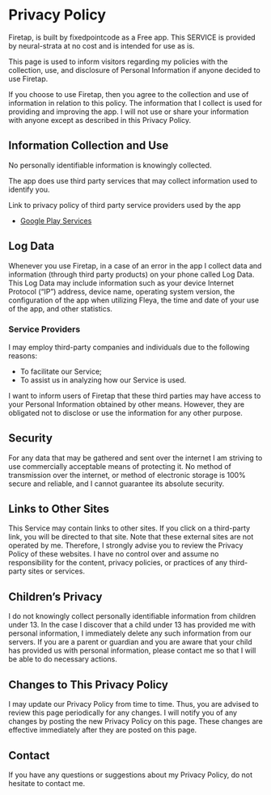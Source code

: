 # Privacy Policy

Firetap, is built by fixedpointcode as a Free app. This SERVICE is provided by neural-strata at no cost and is intended for use as is.

This page is used to inform visitors regarding my policies with the collection, use, and disclosure of Personal Information if anyone decided to use Firetap.

If you choose to use Firetap, then you agree to the collection and use of information in relation to this policy. The information that I collect is used for providing and improving the app. I will not use or share your information with anyone except as described in this Privacy Policy.

## Information Collection and Use

No personally identifiable information is knowingly collected.

The app does use third party services that may collect information used to identify you.

Link to privacy policy of third party service providers used by the app

*   [Google Play Services](https://www.google.com/policies/privacy/)

## Log Data

Whenever you use Firetap, in a case of an error in the app I collect data and information (through third party products) on your phone called Log Data. This Log Data may include information such as your device Internet Protocol (“IP”) address, device name, operating system version, the configuration of the app when utilizing Fleya, the time and date of your use of the app, and other statistics.

### Service Providers

I may employ third-party companies and individuals due to the following reasons:

*   To facilitate our Service;
*   To assist us in analyzing how our Service is used.

I want to inform users of Firetap that these third parties may have access to your Personal Information obtained by other means. However, they are obligated not to disclose or use the information for any other purpose.

## Security

For any data that may be gathered and sent over the internet I am striving to use commercially acceptable means of protecting it. No method of transmission over the internet, or method of electronic storage is 100% secure and reliable, and I cannot guarantee its absolute security.

## Links to Other Sites

This Service may contain links to other sites. If you click on a third-party link, you will be directed to that site. Note that these external sites are not operated by me. Therefore, I strongly advise you to review the Privacy Policy of these websites. I have no control over and assume no responsibility for the content, privacy policies, or practices of any third-party sites or services.

## Children’s Privacy

I do not knowingly collect personally identifiable information from children under 13. In the case I discover that a child under 13 has provided me with personal information, I immediately delete any such information from our servers. If you are a parent or guardian and you are aware that your child has provided us with personal information, please contact me so that I will be able to do necessary actions.

## Changes to This Privacy Policy

I may update our Privacy Policy from time to time. Thus, you are advised to review this page periodically for any changes. I will notify you of any changes by posting the new Privacy Policy on this page. These changes are effective immediately after they are posted on this page.

## Contact

If you have any questions or suggestions about my Privacy Policy, do not hesitate to contact me.
